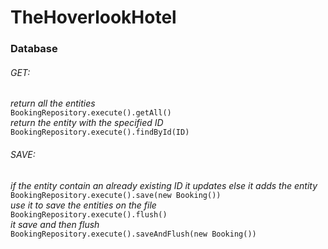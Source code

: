 # TheHoverlookHotel

<h3>Database</h3>
<h6>GET:</h6>
<p>
    <i>return all the entities</i><br>
    <code>BookingRepository.execute().getAll()</code><br>
    <i>return the entity with the specified ID</i><br>
    <code>BookingRepository.execute().findById(ID)</code>
</p>

<h6>SAVE:</h6>
<p>
    <i>if the entity contain an already existing ID it updates else it adds the entity</i>
    <code>BookingRepository.execute().save(new Booking())</code><br>
    <i>use it to save the entities on the file</i><br>
    <code>BookingRepository.execute().flush()</code><br>
    <i>it save and then flush</i><br>
    <code>BookingRepository.execute().saveAndFlush(new Booking())</code>
</p>
  
